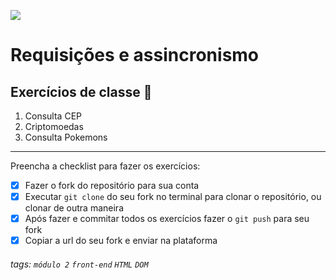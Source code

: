 ![](https://i.imgur.com/xG74tOh.png)

# Requisições e assincronismo

## Exercícios de classe 🏫
1. Consulta CEP
2. Criptomoedas
3. Consulta Pokemons

---

Preencha a checklist para fazer os exercícios:

-   [x] Fazer o fork do repositório para sua conta
-   [x] Executar `git clone` do seu fork no terminal para clonar o repositório, ou clonar de outra maneira
-   [x] Após fazer e commitar todos os exercícios fazer o `git push` para seu fork
-   [x] Copiar a url do seu fork e enviar na plataforma

###### tags: `módulo 2` `front-end` `HTML` `DOM`

